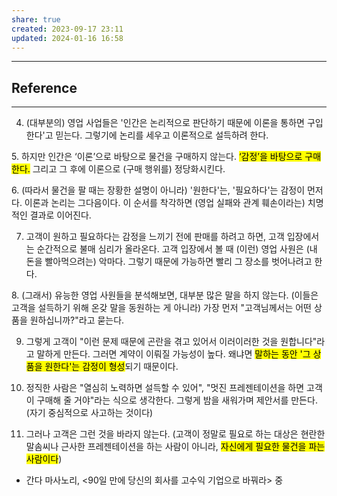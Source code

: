 ```yaml
---
share: true
created: 2023-09-17 23:11
updated: 2024-01-16 16:58
---
```


---

## Reference
---
4. (대부분의) 영업 사업들은 '인간은 논리적으로 판단하기 때문에 이론을 통하면 구입한다'고 믿는다. 그렇기에 논리를 세우고 이론적으로 설득하려 한다.

5. 하지만 인간은 ‘이론’으로 바탕으로 물건을 구매하지 않는다. <mark class="hltr-red">‘감정’을 바탕으로 구매한다.</mark> 그리고 그 후에 이론으로 (구매 행위를) 정당화시킨다.

6. (따라서 물건을 팔 때는 장황한 설명이 아니라) '원한다'는, '필요하다'는 감정이 먼저다. 이론과 논리는 그다음이다. 이 순서를 착각하면 (영업 실패와 관계 훼손이라는) 치명적인 결과로 이어진다.

7. 고객이 원하고 필요하다는 감정을 느끼기 전에 판매를 하려고 하면, 고객 입장에서는 순간적으로 불매 심리가 올라온다. 고객 입장에서 볼 때 (이런) 영업 사원은 (내 돈을 빨아먹으려는) 악마다. 그렇기 때문에 가능하면 빨리 그 장소를 벗어나려고 한다.

8. (그래서) 유능한 영업 사원들을 분석해보면, 대부분 많은 말을 하지 않는다. (이들은 고객을 설득하기 위해 온갖 말을 동원하는 게 아니라) 가장 먼저 "고객님께서는 어떤 상품을 원하십니까?"라고 묻는다.

9. 그렇게 고객이 "이런 문제 때문에 곤란을 겪고 있어서 이러이러한 것을 원합니다"라고 말하게 만든다. 그러면 계약이 이뤄질 가능성이 높다. 왜냐면 <mark class="hltr-red">말하는 동안 '그 상품을 원한다'는 감정이 형성</mark>되기 때문이다.

10. 정직한 사람은 "열심히 노력하면 설득할 수 있어", "멋진 프레젠테이션을 하면 고객이 구매해 줄 거야"라는 식으로 생각한다. 그렇게 밤을 새워가며 제안서를 만든다. (자기 중심적으로 사고하는 것이다)

11. 그러나 고객은 그런 것을 바라지 않는다. (고객이 정말로 필요로 하는 대상은 현란한 말솜씨나 근사한 프레젠테이션을 하는 사람이 아니라, <mark class="hltr-red">자신에게 필요한 물건을 파는 사람이다</mark>)

- 간다 마사노리, <90일 만에 당신의 회사를 고수익 기업으로 바꿔라> 중
